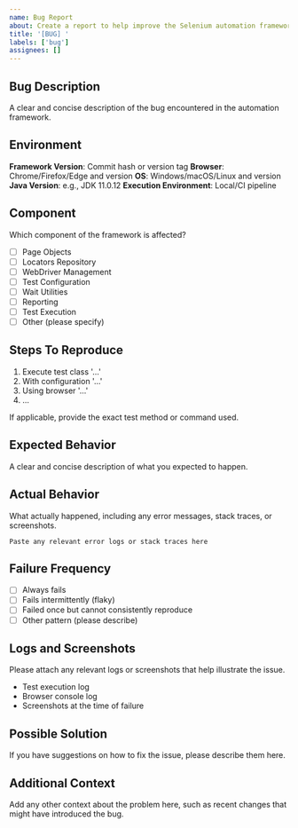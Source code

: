 ```yaml
---
name: Bug Report
about: Create a report to help improve the Selenium automation framework
title: '[BUG] '
labels: ['bug']
assignees: []
---
```


## Bug Description
A clear and concise description of the bug encountered in the automation framework.

## Environment
**Framework Version**: Commit hash or version tag
**Browser**: Chrome/Firefox/Edge and version
**OS**: Windows/macOS/Linux and version
**Java Version**: e.g., JDK 11.0.12
**Execution Environment**: Local/CI pipeline

## Component
Which component of the framework is affected?
- [ ] Page Objects
- [ ] Locators Repository
- [ ] WebDriver Management
- [ ] Test Configuration
- [ ] Wait Utilities
- [ ] Reporting
- [ ] Test Execution
- [ ] Other (please specify)

## Steps To Reproduce
1. Execute test class '...'
2. With configuration '...'
3. Using browser '...'
4. ...

If applicable, provide the exact test method or command used.

## Expected Behavior
A clear and concise description of what you expected to happen.

## Actual Behavior
What actually happened, including any error messages, stack traces, or screenshots.

```
Paste any relevant error logs or stack traces here
```

## Failure Frequency
- [ ] Always fails
- [ ] Fails intermittently (flaky)
- [ ] Failed once but cannot consistently reproduce
- [ ] Other pattern (please describe)

## Logs and Screenshots
Please attach any relevant logs or screenshots that help illustrate the issue.
- Test execution log
- Browser console log
- Screenshots at the time of failure

## Possible Solution
If you have suggestions on how to fix the issue, please describe them here.

## Additional Context
Add any other context about the problem here, such as recent changes that might have introduced the bug.